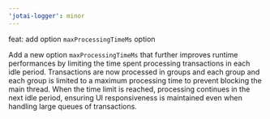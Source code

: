 ```yaml
---
'jotai-logger': minor
---
```


feat: add option `maxProcessingTimeMs` option

Add a new option `maxProcessingTimeMs` that further improves runtime
performances by limiting the time spent processing transactions in each
idle period.
Transactions are now processed in groups and each group and each group
is limited to a maximum processing time to prevent blocking the main
thread. When the time limit is reached, processing continues in the next
idle period, ensuring UI responsiveness is maintained even when handling
large queues of transactions.
